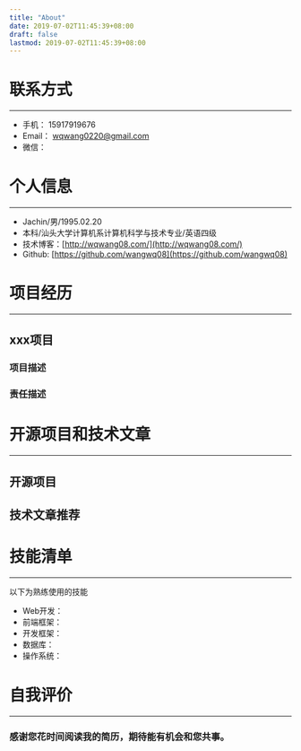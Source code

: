 ```yaml
---
title: "About"
date: 2019-07-02T11:45:39+08:00
draft: false
lastmod: 2019-07-02T11:45:39+08:00
---
```


# **联系方式**
---
- 手机： 15917919676
- Email： wqwang0220@gmail.com
- 微信：


# **个人信息**
---
- Jachin/男/1995.02.20
- 本科/汕头大学计算机系计算机科学与技术专业/英语四级
- 技术博客：[http://wqwang08.com/](http://wqwang08.com/)
- Github: [https://github.com/wangwq08](https://github.com/wangwq08)


# **项目经历**
---
## xxx项目

### 项目描述

### 责任描述

# **开源项目和技术文章**
---
## 开源项目

## 技术文章推荐

# **技能清单**
---
以下为熟练使用的技能

- Web开发： 
- 前端框架：
- 开发框架：
- 数据库：
- 操作系统：

# **自我评价**
---

### **感谢您花时间阅读我的简历，期待能有机会和您共事。**


